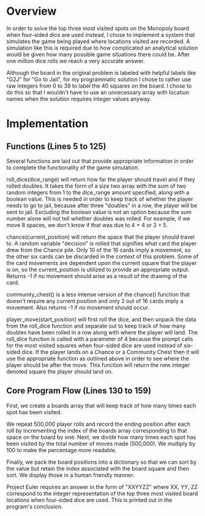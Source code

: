 # Overview
In order to solve the top three most visited spots on the Monopoly board when four-sided dice are used instead, I chose to implement a system that simulates the game being played where locations visited are recorded. A simulation like this is required due to how complicated an analytical solution would be given how many possible game situations there could be. After one million dice rolls we reach a very accurate answer.

Although the board in the original problem is labeled with helpful labels like "G2J" for "Go to Jail", for my programmatic solution I chose to rather use raw integers from 0 to 39 to label the 40 squares on the board. I chose to do this so that I wouldn't have to use an unnecessary array with location names when the solution requires integer values anyway.

# Implementation

## Functions (Lines 5 to 125)
Several functions are laid out that provide appropriate information in order to complete the functionality of the game simulation.

roll_dice(dice_range) will return how far the player should travel and if they rolled doubles. It takes the form of a size two array with the sum of two random integers from 1 to the dice_range amount specified, along with a boolean value. This is needed in order to keep track of whether the player needs to go to jail, because after three "doubles" in a row, the player will be sent to jail. Excluding the boolean value is not an option because the sum number alone will not tell whether doubles was rolled. For example, if we move 8 spaces, we don't know if that was due to 4 + 4 or 3 + 5.

chance(current_position) will return the space that the player should travel to. A random variable "decision" is rolled that signifies what card the player drew from the Chance pile. Only 10 of the 16 cards imply a movement, so the other six cards can be discarded in the context of this problem. Some of the card movements are dependent upon the current square that the player is on, so the current_position is utilized to provide an appropriate output. Returns -1 if no movement should arise as a result of the drawing of the card.

community_chest() is a less intense version of the chance() function that doesn't require any current position and only 2 out of 16 cards imply a movement. Also returns -1 if no movement should occur.

player_move(start_position) will first roll the dice, and then unpack the data from the roll_dice function and separate out to keep track of how many doubles have been rolled in a row along with where the player will land. The roll_dice function is called with a parameter of 4 because the prompt calls for the most visited squares when four-sided dice are used instead of six-sided dice. If the player lands on a Chance or a Community Chest then it will use the appropriate function as outlined above in order to see where the player should be after the move. This function will return the new integer denoted square the player should land on.

## Core Program Flow (Lines 130 to 159)
First, we create a boards array that will keep track of how many times each spot has been visited.

We repeat 500,000 player rolls and record the ending position after each roll by incrementing the index of the boards array corresponding to that space on the board by one. Next, we divide how many times each spot has been visited by the total number of moves made (500,000). We multiply by 100 to make the percentage more readable.

Finally, we pack the board positions into a dictionary so that we can sort by the value but retain the index associated with the board square and then sort. We display those in a human friendly manner.

Project Euler requires an answer in the form of "XXYYZZ" where XX, YY, ZZ correspond to the integer representation of the top three most visited board locations when four-sided dice are used. This is printed out in the program's conclusion.

